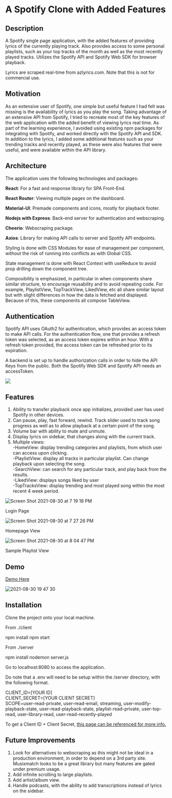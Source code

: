 # A Spotify Clone with Added Features

## Description
A Spotify single page application, with the added features of providing lyrics of the currently playing track. Also provides access to some personal playlists,
such as your top tracks of the month as well as the most recently played tracks. Utilizes the Spotify API and Spotify Web SDK for browser playback.

Lyrics are scraped real-time from azlyrics.com. Note that this is not for commercial use. 

## Motivation
As an extensive user of Spotify, one simple but useful feature I had felt was missing is the availability of lyrics as you play the song. Taking advantage of an
extensive API from Spotify, I tried to recreate most of the key features of the web application with the added benefit of viewing lyrics real time. As part of the 
learning experience, I avoided using existing npm packages for integrating with Spotify, and worked directly with the Spotify API and SDK. In addition to the lyrics,
I added some additional features such as your trending tracks and recently played, as these were also features that were useful, and were available within the API library.


## Architecture
The application uses the following technologies and packages:

**React**: For a fast and response library for SPA Front-End.

**React Router**: Viewing multiple pages on the dashboard.

**Material-UI**: Premade components and icons, mostly for playback footer.

**Nodejs with Express**: Back-end server for authentication and webscraping.

**Cheerio**: Webscraping package.

**Axios**: Library for making API calls to server and Spotify API endpoints.

Styling is done with CSS Modules for ease of management per component, without the risk of running into conflicts as with Global CSS.

State management is done with React Context with useReduce to avoid prop drilling down the component tree.

Composibility is emphasized, in particular in when components share similar structure, to encourage reusability and to avoid repeating code. 
For example, PlaylistView, TopTrackView, LikedView, etc all share similar layout but with slight differences in how the data is fetched and displayed. 
Because of this, these components all compose TableView. 

## Authentication

Spotify API uses OAuth2 for authentication, which provides an access token to make API calls. For the authentication flow, one that provides a refresh
token was selected, as an access token expires within an hour. With a refresh token provided, the access token can be refreshed prior to its expiration.

A backend is set up to handle authorization calls in order to hide the API Keys from the public. Both the Spotify Web SDK and Spotify API needs an accessToken.

![](https://developer.spotify.com/assets/AuthG_AuthoriztionCode.png)

## Features

1. Ability to transfer playback once app initializes, provided user has used Spotify in other devices.
2. Can pause, play, fast forward, rewind. Track slider used to track song progress as well as to allow playback at a certain point of the song.
3. Volume bar with ability to mute and unmute.
4. Display lyrics on sidebar, that changes along with the current track.
5. Multiple views:\
    -HomeView: display trending categories and playlists, from which user can access upon clicking.\
    -PlaylistView: display all tracks in particular playlist. Can change playback upon selecting the song.\
    -SearchView: can search for any particular track, and play back from the results.\
    -LikedView: displays songs liked by user\
    -TopTracksView: display trending and most played song within the most recent 4 week period.

![Screen Shot 2021-08-30 at 7 19 18 PM](https://user-images.githubusercontent.com/6644815/131443819-27d3e913-cf24-4cd7-ab8a-455adb8ba03c.png)

Login Page
    
![Screen Shot 2021-08-30 at 7 27 26 PM](https://user-images.githubusercontent.com/6644815/131440549-22f650e1-3d39-4cb9-a724-c61bfb8cc83e.png)

Homepage View

![Screen Shot 2021-08-30 at 8 04 47 PM](https://user-images.githubusercontent.com/6644815/131440580-cc13fd83-6215-47cf-afe9-c966f1962260.png)

Sample Playlist View

## Demo
[Demo Here](https://www.youtube.com/watch?v=8FEpgTdSGag&ab_channel=JinmingHu)

![2021-08-30 19 47 30](https://user-images.githubusercontent.com/6644815/131443643-9bbbb4d1-7717-4f91-a2ec-05a53b656630.gif)

## Installation

Clone the project onto your local machine.

From ./client 

npm install
npm start

From ./server

npm install
nodemon server.js

Go to localhost:8080 to access the application.

Do note that a .env will need to be setup within the /server directory, with the following format.

CLIENT_ID=[YOUR ID]\
CLIENT_SECRET=[YOUR CLIENT SECRET]\
SCOPE=user-read-private, user-read-email, streaming, user-modify-playback-state, user-read-playback-state, playlist-read-private, user-top-read, user-library-read, user-read-recently-played

To get a Client ID + Client Secret, [this page can be referenced for more info.](https://developer.spotify.com/documentation/general/guides/app-settings/)

## Future Improvements

1. Look for alternatives to webscraping as this might not be ideal in a production environment, in order to depend on a 3rd party site. Musixmatch
looks to be a great library but many features are gated under premium usage.
2. Add infinite scrolling to large playlists. 
3. Add artist/album view. 
4. Handle podcasts, with the ability to add transcriptions instead of lyrics on the sidebar.



 
